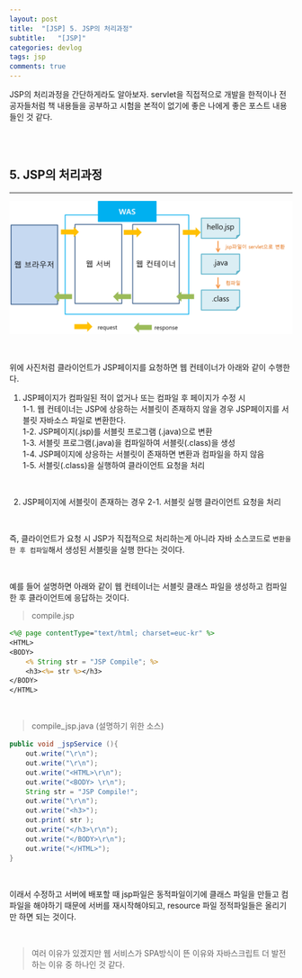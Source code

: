 ```yaml
---
layout: post
title:  "[JSP] 5. JSP의 처리과정"
subtitle:   "[JSP]"
categories: devlog
tags: jsp
comments: true
---
```


JSP의 처리과정을 간단하게라도 알아보자. servlet을 직접적으로 개발을 한적이나 전공자들처럼 책 내용들을 공부하고 시험을 본적이 없기에 좋은 나에게 좋은 포스트 내용들인 것 같다.

<br><br>


## 5. JSP의 처리과정
---

[![what-servlet s1](/assets/img/devlog/201810/2018-10-17-what-jsp-s1.png)]()

<br>

위에 사진처럼 클라이언트가 JSP페이지를 요청하면 웹 컨테이너가 아래와 같이 수행한다.

1. JSP페이지가 컴파일된 적이 없거나 또는 컴파일 후 페이지가 수정 시  
    1-1. 웹 컨테이너는 JSP에 상응하는 서블릿이 존재하지 않을 경우  JSP페이지를 서블릿 자바소스 파일로 변환한다.  
    1-2. JSP페이지(.jsp)를 서블릿 프로그램 (.java)으로 변환  
    1-3. 서블릿 프로그램(.java)을 컴파일하여 서블릿(.class)을 생성  
    1-4. JSP페이지에 상응하는 서블릿이 존재하면 변환과 컴파일을 하지 않음  
    1-5. 서블릿(.class)을 실행하여 클라이언트 요청을 처리

<br>

2. JSP페이지에 서블릿이 존재하는 경우
    2-1. 서블릿 실행 클라이언트 요청을 처리

<br>

즉, 클라이언트가 요청 시 JSP가 직접적으로 처리하는게 아니라 자바 소스코드로 `변환을 한 후 컴파일`해서 생성된 서블릿을 실행 한다는 것이다.

<br>

예를 들어 설명하면 아래와 같이 웹 컨테이너는 서블릿 클래스 파일을 생성하고 컴파일 한 후 클라이언트에 응답하는 것이다.

> compile.jsp

```jsp
<%@ page contentType="text/html; charset=euc-kr" %>
<HTML> 
<BODY> 
    <% String str = "JSP Compile"; %> 
    <h3><%= str %></h3>
</BODY>
</HTML>
```

<br>

> compile_jsp.java (설명하기 위한 소스)
 
```java
public void _jspService (){
    out.write("\r\n");
    out.write("\r\n");
    out.write("<HTML>\r\n"); 
    out.write("<BODY> \r\n");
    String str = "JSP Compile!";
    out.write("\r\n");
    out.write("<h3>"); 
    out.print( str );
    out.write("</h3>\r\n"); 
    out.write("</BODY>\r\n"); 
    out.write("</HTML>");
}
```

<br>

이래서 수정하고 서버에 배포할 때 jsp파일은 동적파일이기에 클래스 파일을 만들고 컴파일을 해야하기 때문에 서버를 재시작해야되고, resource 파일 정적파일들은 올리기만 하면 되는 것이다.

<br>

> 여러 이유가 있겠지만 웹 서비스가 SPA방식이 뜬 이유와 자바스크립트 더 발전하는 이유 중 하나인 것 같다.

